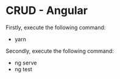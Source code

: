 # CRUD - Angular

Firstly, execute the following command:
- yarn

Secondly, execute the following command:
- ng serve
- ng test